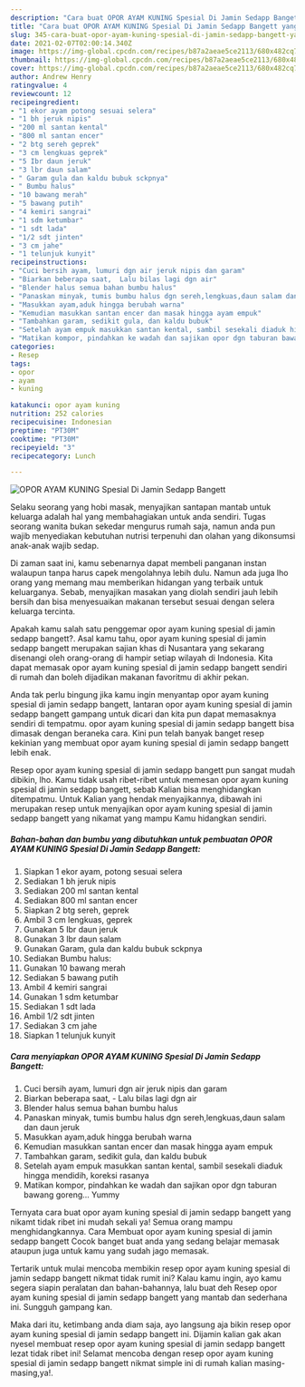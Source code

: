 ```yaml
---
description: "Cara buat OPOR AYAM KUNING Spesial Di Jamin Sedapp Bangett yang enak dan Mudah Dibuat"
title: "Cara buat OPOR AYAM KUNING Spesial Di Jamin Sedapp Bangett yang enak dan Mudah Dibuat"
slug: 345-cara-buat-opor-ayam-kuning-spesial-di-jamin-sedapp-bangett-yang-enak-dan-mudah-dibuat
date: 2021-02-07T02:00:14.340Z
image: https://img-global.cpcdn.com/recipes/b87a2aeae5ce2113/680x482cq70/opor-ayam-kuning-spesial-di-jamin-sedapp-bangett-foto-resep-utama.jpg
thumbnail: https://img-global.cpcdn.com/recipes/b87a2aeae5ce2113/680x482cq70/opor-ayam-kuning-spesial-di-jamin-sedapp-bangett-foto-resep-utama.jpg
cover: https://img-global.cpcdn.com/recipes/b87a2aeae5ce2113/680x482cq70/opor-ayam-kuning-spesial-di-jamin-sedapp-bangett-foto-resep-utama.jpg
author: Andrew Henry
ratingvalue: 4
reviewcount: 12
recipeingredient:
- "1 ekor ayam potong sesuai selera"
- "1 bh jeruk nipis"
- "200 ml santan kental"
- "800 ml santan encer"
- "2 btg sereh geprek"
- "3 cm lengkuas geprek"
- "5 Ibr daun jeruk"
- "3 lbr daun salam"
- " Garam gula dan kaldu bubuk sckpnya"
- " Bumbu halus"
- "10 bawang merah"
- "5 bawang putih"
- "4 kemiri sangrai"
- "1 sdm ketumbar"
- "1 sdt lada"
- "1/2 sdt jinten"
- "3 cm jahe"
- "1 telunjuk kunyit"
recipeinstructions:
- "Cuci bersih ayam, lumuri dgn air jeruk nipis dan garam"
- "Biarkan beberapa saat,  Lalu bilas lagi dgn air"
- "Blender halus semua bahan bumbu halus"
- "Panaskan minyak, tumis bumbu halus dgn sereh,lengkuas,daun salam dan daun jeruk"
- "Masukkan ayam,aduk hingga berubah warna"
- "Kemudian masukkan santan encer dan masak hingga ayam empuk"
- "Tambahkan garam, sedikit gula, dan kaldu bubuk"
- "Setelah ayam empuk masukkan santan kental, sambil sesekali diaduk hingga mendidih, koreksi rasanya"
- "Matikan kompor, pindahkan ke wadah dan sajikan opor dgn taburan bawang goreng... Yummy"
categories:
- Resep
tags:
- opor
- ayam
- kuning

katakunci: opor ayam kuning 
nutrition: 252 calories
recipecuisine: Indonesian
preptime: "PT30M"
cooktime: "PT30M"
recipeyield: "3"
recipecategory: Lunch

---
```



![OPOR AYAM KUNING Spesial Di Jamin Sedapp Bangett](https://img-global.cpcdn.com/recipes/b87a2aeae5ce2113/680x482cq70/opor-ayam-kuning-spesial-di-jamin-sedapp-bangett-foto-resep-utama.jpg)

Selaku seorang yang hobi masak, menyajikan santapan mantab untuk keluarga adalah hal yang membahagiakan untuk anda sendiri. Tugas seorang  wanita bukan sekedar mengurus rumah saja, namun anda pun wajib menyediakan kebutuhan nutrisi terpenuhi dan olahan yang dikonsumsi anak-anak wajib sedap.

Di zaman  saat ini, kamu sebenarnya dapat membeli panganan instan walaupun tanpa harus capek mengolahnya lebih dulu. Namun ada juga lho orang yang memang mau memberikan hidangan yang terbaik untuk keluarganya. Sebab, menyajikan masakan yang diolah sendiri jauh lebih bersih dan bisa menyesuaikan makanan tersebut sesuai dengan selera keluarga tercinta. 



Apakah kamu salah satu penggemar opor ayam kuning spesial di jamin sedapp bangett?. Asal kamu tahu, opor ayam kuning spesial di jamin sedapp bangett merupakan sajian khas di Nusantara yang sekarang disenangi oleh orang-orang di hampir setiap wilayah di Indonesia. Kita dapat memasak opor ayam kuning spesial di jamin sedapp bangett sendiri di rumah dan boleh dijadikan makanan favoritmu di akhir pekan.

Anda tak perlu bingung jika kamu ingin menyantap opor ayam kuning spesial di jamin sedapp bangett, lantaran opor ayam kuning spesial di jamin sedapp bangett gampang untuk dicari dan kita pun dapat memasaknya sendiri di tempatmu. opor ayam kuning spesial di jamin sedapp bangett bisa dimasak dengan beraneka cara. Kini pun telah banyak banget resep kekinian yang membuat opor ayam kuning spesial di jamin sedapp bangett lebih enak.

Resep opor ayam kuning spesial di jamin sedapp bangett pun sangat mudah dibikin, lho. Kamu tidak usah ribet-ribet untuk memesan opor ayam kuning spesial di jamin sedapp bangett, sebab Kalian bisa menghidangkan ditempatmu. Untuk Kalian yang hendak menyajikannya, dibawah ini merupakan resep untuk menyajikan opor ayam kuning spesial di jamin sedapp bangett yang nikamat yang mampu Kamu hidangkan sendiri.

<!--inarticleads1-->

##### Bahan-bahan dan bumbu yang dibutuhkan untuk pembuatan OPOR AYAM KUNING Spesial Di Jamin Sedapp Bangett:

1. Siapkan 1 ekor ayam, potong sesuai selera
1. Sediakan 1 bh jeruk nipis
1. Sediakan 200 ml santan kental
1. Sediakan 800 ml santan encer
1. Siapkan 2 btg sereh, geprek
1. Ambil 3 cm lengkuas, geprek
1. Gunakan 5 Ibr daun jeruk
1. Gunakan 3 lbr daun salam
1. Gunakan  Garam, gula dan kaldu bubuk sckpnya
1. Sediakan  Bumbu halus:
1. Gunakan 10 bawang merah
1. Sediakan 5 bawang putih
1. Ambil 4 kemiri sangrai
1. Gunakan 1 sdm ketumbar
1. Sediakan 1 sdt lada
1. Ambil 1/2 sdt jinten
1. Sediakan 3 cm jahe
1. Siapkan 1 telunjuk kunyit




<!--inarticleads2-->

##### Cara menyiapkan OPOR AYAM KUNING Spesial Di Jamin Sedapp Bangett:

1. Cuci bersih ayam, lumuri dgn air jeruk nipis dan garam
1. Biarkan beberapa saat,  - Lalu bilas lagi dgn air
1. Blender halus semua bahan bumbu halus
1. Panaskan minyak, tumis bumbu halus dgn sereh,lengkuas,daun salam dan daun jeruk
1. Masukkan ayam,aduk hingga berubah warna
1. Kemudian masukkan santan encer dan masak hingga ayam empuk
1. Tambahkan garam, sedikit gula, dan kaldu bubuk
1. Setelah ayam empuk masukkan santan kental, sambil sesekali diaduk hingga mendidih, koreksi rasanya
1. Matikan kompor, pindahkan ke wadah dan sajikan opor dgn taburan bawang goreng... Yummy




Ternyata cara buat opor ayam kuning spesial di jamin sedapp bangett yang nikamt tidak ribet ini mudah sekali ya! Semua orang mampu menghidangkannya. Cara Membuat opor ayam kuning spesial di jamin sedapp bangett Cocok banget buat anda yang sedang belajar memasak ataupun juga untuk kamu yang sudah jago memasak.

Tertarik untuk mulai mencoba membikin resep opor ayam kuning spesial di jamin sedapp bangett nikmat tidak rumit ini? Kalau kamu ingin, ayo kamu segera siapin peralatan dan bahan-bahannya, lalu buat deh Resep opor ayam kuning spesial di jamin sedapp bangett yang mantab dan sederhana ini. Sungguh gampang kan. 

Maka dari itu, ketimbang anda diam saja, ayo langsung aja bikin resep opor ayam kuning spesial di jamin sedapp bangett ini. Dijamin kalian gak akan nyesel membuat resep opor ayam kuning spesial di jamin sedapp bangett lezat tidak ribet ini! Selamat mencoba dengan resep opor ayam kuning spesial di jamin sedapp bangett nikmat simple ini di rumah kalian masing-masing,ya!.

